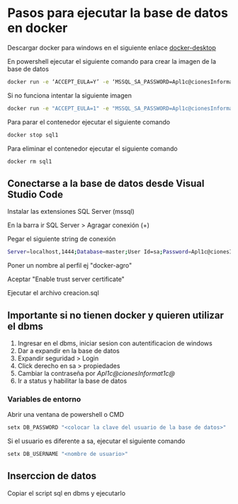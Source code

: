 # Pasos para ejecutar la base de datos en docker

Descargar docker para windows en el siguiente enlace [docker-desktop](https://docs.docker.com/docker-for-windows/install/)

En powershell ejecutar el siguiente comando para crear la imagen de la base de datos

```bash
docker run -e ‘ACCEPT_EULA=Y’ -e ‘MSSQL_SA_PASSWORD=Apl1c@cionesInformat1c@’ -p 1444:1433 --name sql1 --hostname sql1 -d mcr.microsoft.com/mssql/server:2022-latest
```
Si no funciona intentar la siguiente imagen
    
```bash
docker run -e "ACCEPT_EULA=1" -e "MSSQL_SA_PASSWORD=Apl1c@cionesInformat1c@" -e "MSSQL_PID=Developer" --hostname sql1 -e "MSSQL_USER=SA" -p 1444:1433 -d --name=sql1 mcr.microsoft.com/azure-sql-edge
```


Para parar el contenedor ejecutar el siguiente comando

```bash
docker stop sql1
```

Para eliminar el contenedor ejecutar el siguiente comando

```bash
docker rm sql1
```

## Conectarse a la base de datos desde Visual Studio Code
Instalar las extensiones SQL Server (mssql)

En la barra ir SQL Server > Agragar conexión (+)

Pegar el siguiente string de conexión

```bash
Server=localhost,1444;Database=master;User Id=sa;Password=Apl1c@cionesInformat1c@;
```

Poner un nombre al perfil ej "docker-agro"

Aceptar "Enable trust server certificate"

Ejecutar el archivo creacion.sql

## Importante si no tienen docker y quieren utilizar el dbms
1. Ingresar en el dbms, iniciar sesion con autentificacion de windows
2. Dar a expandir en la base de datos
3. Expandir seguridad > Login
4. Click derecho en sa > propiedades
5. Cambiar la contraseña por *Apl1c@cionesInformat1c@*
6. Ir a status y habilitar la base de datos

### Variables de entorno
Abrir una ventana de powershell o CMD
```bash
setx DB_PASSWORD "<colocar la clave del usuario de la base de datos>"
```

Si el usuario es diferente a sa, ejecutar el siguiente comando
```bash
setx DB_USERNAME "<nombre de usuario>"
```

## Inserccion de datos
Copiar el script sql en dbms y ejecutarlo